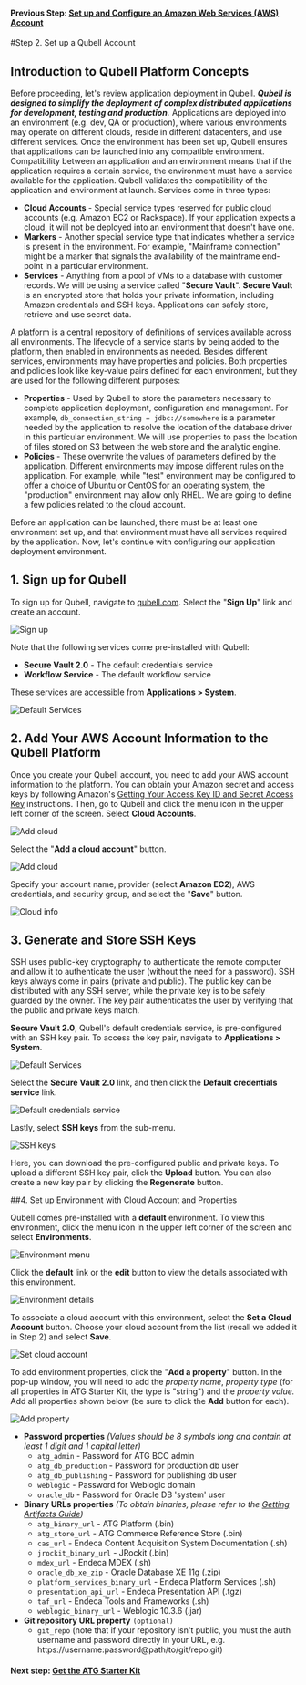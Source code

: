 #### Previous Step: [Set up and Configure an Amazon Web Services (AWS) Account](step-1-amazon-setup-guide.md)

#Step 2. Set up a Qubell Account

## Introduction to Qubell Platform Concepts

Before proceeding, let's review application deployment in Qubell. **_Qubell is designed to simplify the deployment of complex distributed applications for development, testing and production._** Applications are deployed into an environment (e.g. dev, QA or production), where various environments may operate on different clouds, reside in different datacenters, and use different services. Once the environment has been set up, Qubell ensures that applications can be launched into any compatible environment. Compatibility between an application and an environment means that if the application requires a certain service, the environment must have a service available for the application. Qubell validates the compatibility of the application and environment at launch. Services come in three types:
  
- **Cloud Accounts** - Special service types reserved for public cloud accounts (e.g. Amazon EC2 or Rackspace). If your application expects a cloud, it will not be deployed into an environment that doesn't have one.
- **Markers** - Another special service type that indicates whether a service is present in the environment. For example, "Mainframe connection" might be a marker that signals the availability of the mainframe end-point in a particular environment. 
- **Services** - Anything from a pool of VMs to a database with customer records. We will be using a service called "**Secure Vault**". **Secure Vault** is an encrypted store that holds your private information, including Amazon credentials and SSH keys. Applications can safely store, retrieve and use secret data. 

A platform is a central repository of definitions of services available across all environments. The lifecycle of a service starts by being added to the platform, then enabled in environments as needed. Besides different services, environments may have properties and policies. Both properties and policies look like key-value pairs defined for each environment, but they are used for the following different purposes:
  
- **Properties** - Used by Qubell to store the parameters necessary to complete application deployment, configuration and management. For example, `db_connection_string = jdbc://somewhere` is a parameter needed by the application to resolve the location of the database driver in this particular environment. We will use properties to pass the location of files stored on S3 between the web store and the analytic engine.
- **Policies** - These overwrite the values of parameters defined by the application. Different environments may impose different rules on the application. For example, while "test" environment may be configured to offer a choice of Ubuntu or CentOS for an operating system, the "production" environment may allow only RHEL. We are going to define a few policies related to the cloud account. 

Before an application can be launched, there must be at least one environment set up, and that environment must have all services required by the application. Now, let's continue with configuring our application deployment environment.  

## 1. Sign up for Qubell
To sign up for Qubell, navigate to [qubell.com](http://qubell.com/). Select the "**Sign Up**" link and create an account.

![Sign up](images/sign-up.png)

Note that the following services come pre-installed with Qubell:

* **Secure Vault 2.0** - The default credentials service
* **Workflow Service** - The default workflow service

These services are accessible from **Applications > System**.

![Default Services](images/default-services.png)

## 2. Add Your AWS Account Information to the Qubell Platform
Once you create your Qubell account, you need to add your AWS account information to the platform. You can obtain your Amazon secret and access keys by following Amazon's [Getting Your Access Key ID and Secret Access Key](http://docs.aws.amazon.com/AWSSimpleQueueService/latest/SQSGettingStartedGuide/AWSCredentials.html) instructions. Then, go to Qubell and click the menu icon in the upper left corner of the screen. Select **Cloud Accounts**. 

![Add cloud](images/qubell-add-cloud-account-1.png)

Select the "**Add a cloud account**" button. 

![Add cloud](images/qubell-add-cloud-account-2.png)

Specify your account name, provider (select **Amazon EC2**), AWS credentials, and security group, and select the "**Save**" button.

![Cloud info](images/qubell-cloud-info.png)

## 3. Generate and Store SSH Keys
SSH uses public-key cryptography to authenticate the remote computer and allow it to authenticate the user (without the need for a password). SSH keys always come in pairs (private and public). The public key can be distributed with any SSH server, while the private key is to be safely guarded by the owner. The key pair authenticates the user by verifying that the public and private keys match. 

**Secure Vault 2.0**, Qubell's default credentials service, is pre-configured with an SSH key pair. To access the key pair, navigate to **Applications > System**.

![Default Services](images/default-services.png)

Select the **Secure Vault 2.0** link, and then click the **Default credentials service** link.

![Default credentials service](images/default-cred-service.png)

Lastly, select **SSH keys** from the sub-menu.

![SSH keys](images/ssh-keys.png)

Here, you can download the pre-configured public and private keys. To upload a different SSH key pair, click the **Upload** button. You can also create a new key pair by clicking the **Regenerate** button.

##4. Set up Environment with Cloud Account and Properties

Qubell comes pre-installed with a **default** environment. To view this environment, click the menu icon in the upper left corner of the screen and select **Environments**.

![Environment menu](images/menu-environments.png)

Click the **default** link or the **edit** button to view the details associated with this environment.

![Environment details](images/environment-details.png)

To associate a cloud account with this environment, select the **Set a Cloud Account** button. Choose your cloud account from the list (recall we added it in Step 2) and select **Save**.

![Set cloud account](images/set-cloud-account.png)

To add environment properties, click the "**Add a property**" button. In the pop-up window, you will need to add the *property name*, *property type* (for all properties in ATG Starter Kit, the type is "string") and the *property value.* Add all properties shown below (be sure to click the **Add** button for each).

![Add property](images/environment-property.png)

- **Password properties** *(Values should be 8 symbols long and contain at least 1 digit and 1 capital letter)*
  + `atg_admin` - Password for ATG BCC admin
  + `atg_db_production` - Password for production db user
  + `atg_db_publishing` - Password for publishing db user
  + `weblogic` - Password for Weblogic domain
  + `oracle_db` - Password for Oracle DB 'system' user
- **Binary URLs properties** *(To obtain binaries, please refer to the [Getting Artifacts Guide](get-artifacts.md))*
  + `atg_binary_url` - ATG Platform (.bin)
  + `atg_store_url` - ATG Commerce Reference Store (.bin)
  + `cas_url` - Endeca Content Acquisition System Documentation (.sh)
  + `jrockit_binary_url` - JRockit (.bin)
  + `mdex_url` - Endeca MDEX (.sh)
  + `oracle_db_xe_zip` - Oracle Database XE 11g (.zip)
  + `platform_services_binary_url` - Endeca Platform Services (.sh)
  + `presentation_api_url` - Endeca Presentation API (.tgz)
  + `taf_url` - Endeca Tools and Frameworks (.sh)
  + `weblogic_binary_url` - Weblogic 10.3.6 (.jar)
- **Git repository URL property** `(optional)`
  + `git_repo` (note that if your repository isn't public, you must the auth username and password directly in your URL, e.g. https://username:password@path/to/git/repo.git)

#### Next step: [Get the ATG Starter Kit](step-3-get-starter-kit.md)

